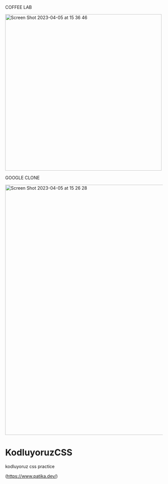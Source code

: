 COFFEE LAB






<img width="500" alt="Screen Shot 2023-04-05 at 15 36 46" src="https://user-images.githubusercontent.com/112583001/230086424-7dd28059-c5ab-49ad-b047-71e401e890f1.png">
  
GOOGLE CLONE










<img width="800" alt="Screen Shot 2023-04-05 at 15 26 28" src="https://user-images.githubusercontent.com/112583001/230086556-95253e28-7e0e-4571-9cd7-4eb518ed36dd.png">


















# KodluyoruzCSS
kodluyoruz css practice


(https://www.patika.dev/)
